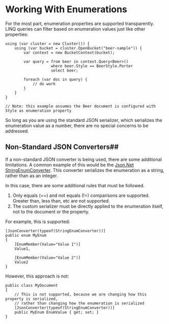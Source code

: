 Working With Enumerations
=========================

For the most part, enumeration properties are supported transparently.  LINQ queries can filter based on enumeration values just like other properties:

	using (var cluster = new Cluster()) {
		using (var bucket = cluster.OpenBucket("beer-sample")) {
			var context = new BucketContext(bucket);

			var query = from beer in context.Query<Beer>()
						where beer.Style == BeerStyle.Porter
						select beer;

			foreach (var doc in query) {
				// do work
			}
		}
	}

	// Note: this example assumes the Beer document is configured with Style as enumeration property

So long as you are using the standard JSON serializer, which serializes the enumeration value as a number, there are no special concerns to be addressed.

## Non-Standard JSON Converters##

If a non-standard JSON converter is being used, there are some additional limitations.  A common example of this would be the [Json.Net StringEnumConverter](http://www.newtonsoft.com/json/help/html/t_newtonsoft_json_converters_stringenumconverter.htm).  This converter serializes the enumeration as a string, rather than as an integer.

In this case, there are some additional rules that must be followed.

1. Only equals (==) and not equals (!=) comparisons are supported.  Greater than, less than, etc are not supported.
2. The custom serializer must be directly applied to the enumeration itself, not to the document or the property.

For example, this is supported:

	[JsonConverter(typeof(StringEnumConverter))]
	public enum MyEnum
	{
		[EnumMember(Value="Value 1")]
		Value1,

		[EnumMember(Value="Value 2")]
		Value2
	}

However, this approach is not:

	public class MyDocument
	{
		// This is not supported, because we are changing how this property is serialized,
	    // rather than changing how the enumeration is serialized
		[JsonConverter(typeof(StringEnumConverter))]
		public MyEnum EnumValue { get; set; }
	}
